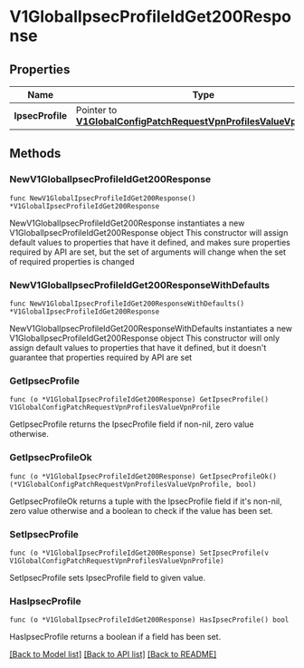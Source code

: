 # V1GlobalIpsecProfileIdGet200Response

## Properties

Name | Type | Description | Notes
------------ | ------------- | ------------- | -------------
**IpsecProfile** | Pointer to [**V1GlobalConfigPatchRequestVpnProfilesValueVpnProfile**](V1GlobalConfigPatchRequestVpnProfilesValueVpnProfile.md) |  | [optional] 

## Methods

### NewV1GlobalIpsecProfileIdGet200Response

`func NewV1GlobalIpsecProfileIdGet200Response() *V1GlobalIpsecProfileIdGet200Response`

NewV1GlobalIpsecProfileIdGet200Response instantiates a new V1GlobalIpsecProfileIdGet200Response object
This constructor will assign default values to properties that have it defined,
and makes sure properties required by API are set, but the set of arguments
will change when the set of required properties is changed

### NewV1GlobalIpsecProfileIdGet200ResponseWithDefaults

`func NewV1GlobalIpsecProfileIdGet200ResponseWithDefaults() *V1GlobalIpsecProfileIdGet200Response`

NewV1GlobalIpsecProfileIdGet200ResponseWithDefaults instantiates a new V1GlobalIpsecProfileIdGet200Response object
This constructor will only assign default values to properties that have it defined,
but it doesn't guarantee that properties required by API are set

### GetIpsecProfile

`func (o *V1GlobalIpsecProfileIdGet200Response) GetIpsecProfile() V1GlobalConfigPatchRequestVpnProfilesValueVpnProfile`

GetIpsecProfile returns the IpsecProfile field if non-nil, zero value otherwise.

### GetIpsecProfileOk

`func (o *V1GlobalIpsecProfileIdGet200Response) GetIpsecProfileOk() (*V1GlobalConfigPatchRequestVpnProfilesValueVpnProfile, bool)`

GetIpsecProfileOk returns a tuple with the IpsecProfile field if it's non-nil, zero value otherwise
and a boolean to check if the value has been set.

### SetIpsecProfile

`func (o *V1GlobalIpsecProfileIdGet200Response) SetIpsecProfile(v V1GlobalConfigPatchRequestVpnProfilesValueVpnProfile)`

SetIpsecProfile sets IpsecProfile field to given value.

### HasIpsecProfile

`func (o *V1GlobalIpsecProfileIdGet200Response) HasIpsecProfile() bool`

HasIpsecProfile returns a boolean if a field has been set.


[[Back to Model list]](../README.md#documentation-for-models) [[Back to API list]](../README.md#documentation-for-api-endpoints) [[Back to README]](../README.md)


